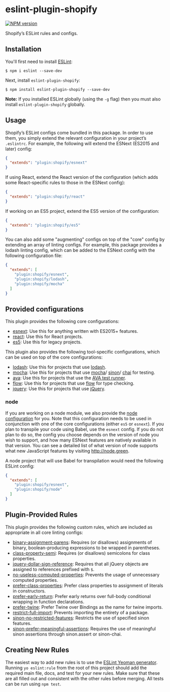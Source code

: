 # eslint-plugin-shopify

[![NPM version][npm-image]][npm-url]

Shopify’s ESLint rules and configs.

## Installation

You'll first need to install [ESLint](http://eslint.org):

```
$ npm i eslint --save-dev
```

Next, install `eslint-plugin-shopify`:

```
$ npm install eslint-plugin-shopify --save-dev
```

**Note:** If you installed ESLint globally (using the `-g` flag) then you must also install `eslint-plugin-shopify` globally.

## Usage

Shopify’s ESLint configs come bundled in this package. In order to use them, you simply extend the relevant configuration in your project’s `.eslintrc`. For example, the following will extend the ESNext (ES2015 and later) config:

```json
{
  "extends": "plugin:shopify/esnext"
}
```

If using React, extend the React version of the configuration (which adds some React-specific rules to those in the ESNext config):

```json
{
  "extends": "plugin:shopify/react"
}
```

If working on an ES5 project, extend the ES5 version of the configuration:

```json
{
  "extends": "plugin:shopify/es5"
}
```

You can also add some "augmenting" configs on top of the "core" config by extending an array of linting configs. For example, this package provides a lodash linting config, which can be added to the ESNext config with the following configuration file:

```json
{
  "extends": [
    "plugin:shopify/esnext",
    "plugin:shopify/lodash",
    "plugin:shopify/mocha"
  ]
}
```

## Provided configurations

This plugin provides the following core configurations:

- [esnext](lib/config/esnext.js): Use this for anything written with ES2015+ features.
- [react](lib/config/react.js): Use this for React projects.
- [es5](lib/config/es5.js): Use this for legacy projects.

This plugin also provides the following tool-specific configurations, which can be used on top of the core configurations:

- [lodash](lib/config/lodash.js): Use this for projects that use [lodash](https://lodash.com).
- [mocha](lib/config/mocha.js): Use this for projects that use [mocha](http://mochajs.org)/ [sinon](http://sinonjs.org)/ [chai](http://chaijs.com) for testing.
- [ava](lib/config/ava.js): Use this for projects that use the [AVA test runner](https://github.com/sindresorhus/ava).
- [flow](lib/config/flow.js): Use this for projects that use [flow](http://flowtype.org) for type checking.
- [jquery](lib/config/jquery.js): Use this for projects that use [jQuery](http://jquery.com).

### node

If you are working on a node module, we also provide the [node configuration](lib/config/esnext.js) for you. Note that this configuration needs to be used in conjunction with one of the core configurations (either `es5` or `esnext`). If you plan to transpile your code using Babel, use the `esnext` config. If you do not plan to do so, the config you choose depends on the version of node you wish to support, and how many ESNext features are natively available in that version. You can see a detailed list of what version of node supports what new JavaScript features by visiting http://node.green.

A node project that will use Babel for transpilation would need the following ESLint config:

```json
{
  "extends": [
    "plugin:shopify/esnext",
    "plugin:shopify/node"
  ]
}
```

## Plugin-Provided Rules

This plugin provides the following custom rules, which are included as appropriate in all core linting configs:

- [binary-assignment-parens](docs/rules/binary-assignment-parens.md): Requires (or disallows) assignments of binary, boolean-producing expressions to be wrapped in parentheses.
- [class-property-semi](docs/rules/class-property-semi.md): Requires (or disallows) semicolons for class properties.
- [jquery-dollar-sign-reference](docs/rules/jquery-dollar-sign-reference.md): Requires that all jQuery objects are assigned to references prefixed with `$`.
- [no-useless-computed-properties](docs/rules/no-useless-computed-properties.md): Prevents the usage of unnecessary computed properties.
- [prefer-class-properties](docs/rules/prefer-class-properties.md): Prefer class properties to assignment of literals in constructors.
- [prefer-early-return](docs/rules/prefer-early-return.md): Prefer early returns over full-body conditional wrapping in function declarations.
- [prefer-twine](docs/rules/prefer-twine.md): Prefer Twine over Bindings as the name for twine imports.
- [restrict-full-import](docs/rules/restrict-full-import.md): Prevents importing the entirety of a package.
- [sinon-no-restricted-features](docs/rules/sinon-no-restricted-features.md): Restricts the use of specified sinon features.
- [sinon-prefer-meaningful-assertions](docs/rules/sinon-prefer-meaningful-assertions.md): Requires the use of meaningful sinon assertions through sinon.assert or sinon-chai.

## Creating New Rules

The easiest way to add new rules is to use the [ESLint Yeoman generator](https://www.npmjs.com/package/generator-eslint). Running `yo eslint:rule` from the root of this project should add the required main file, docs, and test for your new rules. Make sure that these are all filled out and consistent with the other rules before merging. All tests can be run using `npm test`.

[npm-url]: https://npmjs.org/package/eslint-plugin-shopify
[npm-image]: http://img.shields.io/npm/v/eslint-plugin-shopify.svg?style=flat-square
